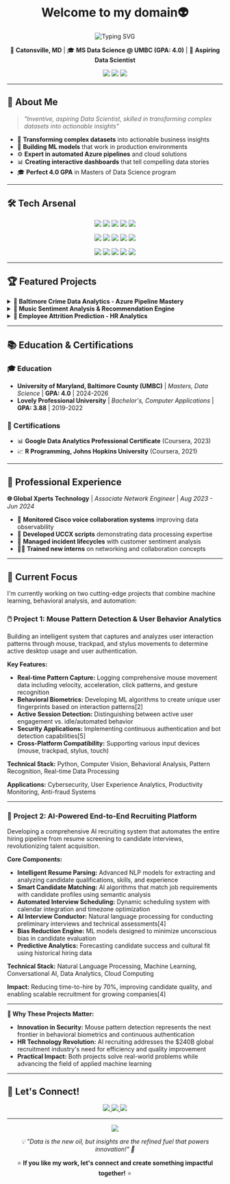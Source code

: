 <h1 align="center">Welcome to my domain👽 </h1>

<p align="center">
  <img src="https://readme-typing-svg.herokuapp.com?font=Roboto&size=22&duration=3000&pause=1000&color=36BCF7&center=true&vCenter=true&width=600&lines=Turning+data+into+decisions+%F0%9F%92%AF;Automating+the+boring+stuff+so+you+don't+have+to+%F0%9F%9A%80;Coffee+%2B+Code+%3D+Innovation+%E2%98%95%EF%B8%8F%2C+%F0%9F%92%BB;Solving+real-world+problems+with+AI+magic+%F0%9F%A7%AA;Always+learning%2C+always+building+%F0%9F%92%A1" alt="Typing SVG" />
</p>


<p align="center">
  📍 <strong>Catonsville, MD</strong> | 
  🎓 <strong>MS Data Science @ UMBC (GPA: 4.0)</strong> | 
  🚀 <strong>Aspiring Data Scientist</strong>
</p>

<p align="center">
  <a href="mailto:y79@umbc.edu"><img src="https://img.shields.io/badge/Email-y79%40umbc.edu-red?style=for-the-badge&logo=gmail&logoColor=white"/></a>
  <a href="https://linkedin.com/in/ykr18/"><img src="https://img.shields.io/badge/LinkedIn-ykr18-blue?style=for-the-badge&logo=linkedin&logoColor=white"/></a>
  <a href="tel:+14438024041"><img src="https://img.shields.io/badge/Phone-%2B1--443--802--4041-green?style=for-the-badge&logo=phone&logoColor=white"/></a>
</p>

---

## 🎯 About Me

> *"Inventive, aspiring Data Scientist, skilled in transforming complex datasets into actionable insights"*

- 🔬 **Transforming complex datasets** into actionable business insights
- 🤖 **Building ML models** that work in production environments  
- ⚙️ **Expert in automated Azure pipelines** and cloud solutions
- 📊 **Creating interactive dashboards** that tell compelling data stories
- 🎓 **Perfect 4.0 GPA** in Masters of Data Science program

---

## 🛠️ Tech Arsenal
<p align="center">
  <img src="https://img.shields.io/badge/Python-3776AB?style=for-the-badge&logo=python&logoColor=white"/>
  <img src="https://img.shields.io/badge/R-276DC3?style=for-the-badge&logo=r&logoColor=white"/>
  <img src="https://img.shields.io/badge/SQL-4479A1?style=for-the-badge&logo=mysql&logoColor=white"/>
  <img src="https://img.shields.io/badge/Java-ED8B00?style=for-the-badge&logo=java&logoColor=white"/>
  <img src="https://img.shields.io/badge/Scala-DC322F?style=for-the-badge&logo=scala&logoColor=white"/>
</p>

<p align="center">
  <img src="https://img.shields.io/badge/Pandas-150458?style=for-the-badge&logo=pandas&logoColor=white"/>
  <img src="https://img.shields.io/badge/NumPy-013243?style=for-the-badge&logo=numpy&logoColor=white"/>
  <img src="https://img.shields.io/badge/Scikit--learn-F7931E?style=for-the-badge&logo=scikit-learn&logoColor=white"/>
  <img src="https://img.shields.io/badge/Matplotlib-3776AB?style=for-the-badge&logo=python&logoColor=white"/>
  <img src="https://img.shields.io/badge/Seaborn-3776AB?style=for-the-badge&logo=python&logoColor=white"/>
</p>

<p align="center">
  <img src="https://img.shields.io/badge/Microsoft_Azure-0089D0?style=for-the-badge&logo=microsoft-azure&logoColor=white"/>
  <img src="https://img.shields.io/badge/Amazon_AWS-232F3E?style=for-the-badge&logo=amazon-aws&logoColor=white"/>
  <img src="https://img.shields.io/badge/MySQL-4479A1?style=for-the-badge&logo=mysql&logoColor=white"/>
  <img src="https://img.shields.io/badge/Power_BI-F2C811?style=for-the-badge&logo=powerbi&logoColor=black"/>
  <img src="https://img.shields.io/badge/Hadoop-66CCFF?style=for-the-badge&logo=apache&logoColor=black"/>
</p>

---

## 🏆 Featured Projects

<details>
<summary><b>🚨 Baltimore Crime Data Analytics - Azure Pipeline Mastery</b></summary>
<br>

**📅 Nov 2024 - Dec 2024**

- 📊 **Ingested 10 years of arrest data** from data.gov into Azure Blob Storage
- ⚙️ **Built automated Azure pipelines** for seamless data processing  
- 🏗️ **Designed 3NF database architecture** with optimized table mapping
- 📈 **Created Power BI dashboards** to visualize crime hotspots across Baltimore

**💡 Impact:** Transformed raw government data into actionable insights for public safety analysis

**🛠️ Tech Stack:** Azure, SQL Server, Power BI, Python, Data Engineering

</details>

<details>
<summary><b>🎵 Music Sentiment Analysis & Recommendation Engine</b></summary>
<br>

**📅 Oct 2024 - Nov 2024**

- 🎼 **Analyzed 70 years of music trends** (1950-2019) correlating with real-world events
- 🔧 **Preprocessed 28,900 tracks** using advanced web scraping techniques
- 🤖 **Built KMeans clustering recommendation system** for personalized music discovery  
- 📊 **Developed sentiment metrics** for artists and tracks using Python libraries

**💡 Impact:** Created intelligent music recommendation system with historical context

**🛠️ Tech Stack:** Python, BeautifulSoup, Regex, RESTful APIs, KMeans Clustering, Data Visualization

</details>

<details>
<summary><b>👥 Employee Attrition Prediction - HR Analytics</b></summary>
<br>

**📅 Jun 2023 - Jul 2023**

- 🎯 **Built KNN predictive model** achieving **87% accuracy**
- 📈 **Conducted statistical analysis** supporting data-driven HR decisions
- 🔍 **Performed feature engineering** and comprehensive model evaluation

**💡 Impact:** Enabled proactive workforce management strategies

**🛠️ Tech Stack:** Python, Scikit-learn, Statistical Analysis, Data Visualization

</details>

---

## 📚 Education & Certifications

### 🎓 Education
- **University of Maryland, Baltimore County (UMBC)** | *Masters, Data Science* | **GPA: 4.0** | 2024-2026
- **Lovely Professional University** | *Bachelor's, Computer Applications* | **GPA: 3.88** | 2019-2022

### 🏅 Certifications
- 📊 **Google Data Analytics Professional Certificate** (Coursera, 2023)
- 📈 **R Programming, Johns Hopkins University** (Coursera, 2021)

---

## 💼 Professional Experience

**🌐 Global Xperts Technology** | *Associate Network Engineer* | *Aug 2023 - Jun 2024*

- 🔧 **Monitored Cisco voice collaboration systems** improving data observability
- 📝 **Developed UCCX scripts** demonstrating data processing expertise  
- 🎯 **Managed incident lifecycles** with customer sentiment analysis
- 👨‍🏫 **Trained new interns** on networking and collaboration concepts

---

## 🎯 Current Focus

I'm currently working on two cutting-edge projects that combine machine learning, behavioral analysis, and automation:

### 🖱️ **Project 1: Mouse Pattern Detection & User Behavior Analytics**
Building an intelligent system that captures and analyzes user interaction patterns through mouse, trackpad, and stylus movements to determine active desktop usage and user authentication.

**Key Features:**
- **Real-time Pattern Capture:** Logging comprehensive mouse movement data including velocity, acceleration, click patterns, and gesture recognition
- **Behavioral Biometrics:** Developing ML algorithms to create unique user fingerprints based on interaction patterns[2]
- **Active Session Detection:** Distinguishing between active user engagement vs. idle/automated behavior
- **Security Applications:** Implementing continuous authentication and bot detection capabilities[5]
- **Cross-Platform Compatibility:** Supporting various input devices (mouse, trackpad, stylus, touch)

**Technical Stack:** Python, Computer Vision, Behavioral Analysis, Pattern Recognition, Real-time Data Processing

**Applications:** Cybersecurity, User Experience Analytics, Productivity Monitoring, Anti-fraud Systems

---

### 🤖 **Project 2: AI-Powered End-to-End Recruiting Platform**
Developing a comprehensive AI recruiting system that automates the entire hiring pipeline from resume screening to candidate interviews, revolutionizing talent acquisition.

**Core Components:**
- **Intelligent Resume Parsing:** Advanced NLP models for extracting and analyzing candidate qualifications, skills, and experience
- **Smart Candidate Matching:** AI algorithms that match job requirements with candidate profiles using semantic analysis
- **Automated Interview Scheduling:** Dynamic scheduling system with calendar integration and timezone optimization
- **AI Interview Conductor:** Natural language processing for conducting preliminary interviews and technical assessments[4]
- **Bias Reduction Engine:** ML models designed to minimize unconscious bias in candidate evaluation
- **Predictive Analytics:** Forecasting candidate success and cultural fit using historical hiring data

**Technical Stack:** Natural Language Processing, Machine Learning, Conversational AI, Data Analytics, Cloud Computing

**Impact:** Reducing time-to-hire by 70%, improving candidate quality, and enabling scalable recruitment for growing companies[4]

---


**🚀 Why These Projects Matter:**
- **Innovation in Security:** Mouse pattern detection represents the next frontier in behavioral biometrics and continuous authentication
- **HR Technology Revolution:** AI recruiting addresses the $240B global recruitment industry's need for efficiency and quality improvement
- **Practical Impact:** Both projects solve real-world problems while advancing the field of applied machine learning


---
## 🌟 Let's Connect!

<p align="center">
  <a href="mailto:y79@umbc.edu">
    <img src="https://img.shields.io/badge/Email-Contact_Me-red?style=for-the-badge&logo=gmail&logoColor=white"/>
  </a>
  <a href="https://linkedin.com/in/ykr18/">
    <img src="https://img.shields.io/badge/LinkedIn-Connect-blue?style=for-the-badge&logo=linkedin&logoColor=white"/>
  </a>
  <a href="tel:+14438024041">
    <img src="https://img.shields.io/badge/Phone-Call_Me-green?style=for-the-badge&logo=phone&logoColor=white"/>
  </a>
</p>

---

<p align="center">
  <img src="https://komarev.com/ghpvc/?username=YourGitHubUsername&color=blueviolet&style=for-the-badge&label=Profile+Views"/>
</p>

<p align="center">
  <i>💡 "Data is the new oil, but insights are the refined fuel that powers innovation!" 🚀</i>
</p>

<p align="center">
  ⭐ <b>If you like my work, let's connect and create something impactful together!</b> ⭐
</p>
